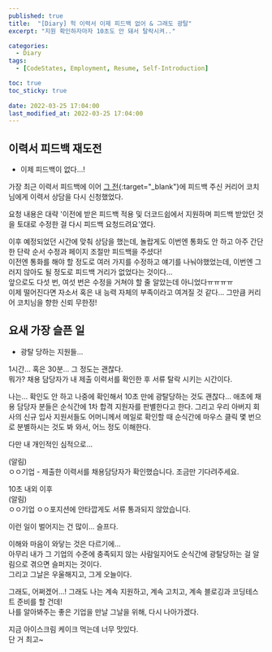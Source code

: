 ```yaml
---
published: true
title:  "[Diary] 헉 이력서 이제 피드백 없어 & 그래도 광탈"
excerpt: "지원 확인하자마자 10초도 안 돼서 탈락시켜.."

categories:
  - Diary
tags:
  - [CodeStates, Employment, Resume, Self-Introduction]

toc: true
toc_sticky: true
 
date: 2022-03-25 17:04:00
last_modified_at: 2022-03-25 17:04:00
---
```


## 이력서 피드백 재도전  
* 이제 피드백이 없다...!  

가장 최근 이력서 피드백에 이어 [그 전](https://siri-syl.github.io/diary/diary-resume2/){:target="_blank"}에 피드백 주신 커리어 코치님에게 이력서 상담을 다시 신청했었다.  

요청 내용은 대략 '이전에 받은 피드백 적용 및 더코드쉽에서 지원하며 피드백 받았던 것을 토대로 수정한 걸 다시 피드백 요청드려요'였다.  

이후 예정되었던 시간에 맞춰 상담을 했는데, 놀랍게도 이번엔 통화도 안 하고 아주 간단한 단락 순서 수정과 페이지 조절만 피드백을 주셨다!  
이전엔 통화를 해야 할 정도로 여러 가지를 수정하고 얘기를 나눠야했었는데, 이번엔 그러지 않아도 될 정도로 피드백 거리가 없었다는 것이다...  
앞으로도 다섯 번, 여섯 번은 수정을 거쳐야 할 줄 알았는데 아니었다ㅠㅠㅠㅠ  
이제 떨어진다면 자소서 혹은 내 능력 자체의 부족이라고 여겨질 것 같다... 그만큼 커리어 코치님을 향한 신뢰 무한정!  


## 요새 가장 슬픈 일  
* 광탈 당하는 지원들...  

1시간... 혹은 30분... 그 정도는 괜찮다.  
뭐가? 채용 담당자가 내 제출 이력서를 확인한 후 서류 탈락 시키는 시간이다.  

나는... 확인도 안 하고 나중에 확인해서 10초 만에 광탈당하는 것도 괜찮다...
애초에 채용 담당자 분들은 순식간에 1차 합격 지원자를 판별한다고 한다. 그리고 우리 아버지 회사의 신규 입사 지원서들도 어머니께서 메일로 확인할 때 순식간에 마우스 클릭 몇 번으로 분별하시는 것도 봐 와서, 어느 정도 이해한다.  

다만 내 개인적인 심적으로...  

(알림)  
ㅇㅇ기업 - 제출한 이력서를 채용담당자가 확인했습니다. 조금만 기다려주세요.  

10초 내외 이후  
(알림)  
ㅇㅇ기업 ㅇㅇ포지션에 안타깝게도 서류 통과되지 않았습니다.  

이런 일이 벌어지는 건 많이... 슬프다.  

이해와 마음이 와닿는 것은 다르기에...  
아무리 내가 그 기업의 수준에 충족되지 않는 사람일지어도 순식간에 광탈당하는 걸 알림으로 겪으면 슬퍼지는 것이다.  
그리고 그날은 우울해지고, 그게 오늘이다.  

그래도, 어쩌겠어...! 그래도 나는 계속 지원하고, 계속 고치고, 계속 블로깅과 코딩테스트 준비를 할 건데!  
나를 알아봐주는 좋은 기업을 만날 그날을 위해, 다시 나아가겠다.  

지금 아이스크림 케이크 먹는데 너무 맛있다.  
단 거 최고~

<br/>
<br/>